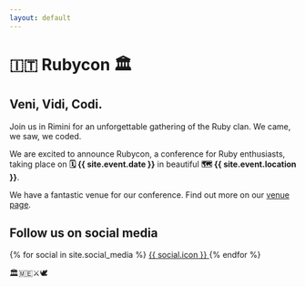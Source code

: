 ```yaml
---
layout: default
---
```


# 🇮🇹 Rubycon 🏛️

## Veni, Vidi, Codi.

Join us in Rimini for an unforgettable gathering of the Ruby clan. We came, we saw, we coded.

We are excited to announce Rubycon, a conference for Ruby enthusiasts, taking place on **🗓️ {{ site.event.date }}** in beautiful **🗺️ {{ site.event.location }}**.

We have a fantastic venue for our conference. Find out more on our [venue page](./venue).

## Follow us on social media

<div class="social-media">
  {% for social in site.social_media %}
    <a href="{{ social.url }}" class="social-link" title="{{ social.name }}">
      {{ social.icon }}
    </a>
  {% endfor %}
</div>

🏛️🇲🇪⚔️🕊️
